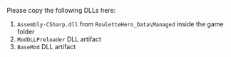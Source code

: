 Please copy the following DLLs here:
1. `Assembly-CSharp.dll` from `RouletteHero_Data\Managed` inside the game folder
2. `ModDLLPreloader` DLL artifact 
3. `BaseMod` DLL artifact